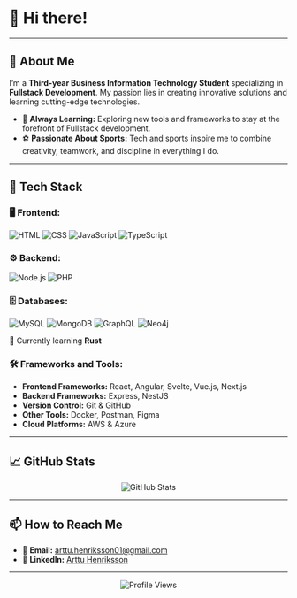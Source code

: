 # 👋 Hi there! 
---

## 🌟 About Me

I’m a **Third-year Business Information Technology Student** specializing in **Fullstack Development**. My passion lies in creating innovative solutions and learning cutting-edge technologies.

- 🌱 **Always Learning:** Exploring new tools and frameworks to stay at the forefront of Fullstack development.
- ⚽ **Passionate About Sports:** Tech and sports inspire me to combine creativity, teamwork, and discipline in everything I do.

---

## 🔧 Tech Stack

### 🖥️ Frontend:
![HTML](https://img.shields.io/badge/HTML-orange?logo=html5&logoColor=white)
![CSS](https://img.shields.io/badge/CSS-blue?logo=css3&logoColor=white)
![JavaScript](https://img.shields.io/badge/JavaScript-yellow?logo=javascript&logoColor=white)
![TypeScript](https://img.shields.io/badge/TypeScript-blue?logo=typescript&logoColor=white)

### ⚙️ Backend:
![Node.js](https://img.shields.io/badge/Node.js-green?logo=node.js&logoColor=white)
![PHP](https://img.shields.io/badge/PHP-purple?logo=php&logoColor=white)

### 🗄️ Databases:
![MySQL](https://img.shields.io/badge/MySQL-blue?logo=mysql&logoColor=white)
![MongoDB](https://img.shields.io/badge/MongoDB-green?logo=mongodb&logoColor=white)
![GraphQL](https://img.shields.io/badge/GraphQL-pink?logo=graphql&logoColor=white)
![Neo4j](https://img.shields.io/badge/Neo4j-blue?logo=neo4j&logoColor=white)

🌱 Currently learning **Rust**



### 🛠️ Frameworks and Tools:

- **Frontend Frameworks:** React, Angular, Svelte, Vue.js, Next.js
- **Backend Frameworks:** Express, NestJS
- **Version Control:** Git & GitHub
- **Other Tools:** Docker, Postman, Figma
- **Cloud Platforms:** AWS & Azure

---

## 📈 GitHub Stats

<p align="center">
  <img src="https://github-readme-stats.vercel.app/api?username=arttuhenriksson&show_icons=true&theme=radical" alt="GitHub Stats" />
</p>


---

## 📫 How to Reach Me

- 📧 **Email:** [arttu.henriksson01@gmail.com](mailto:arttu.henriksson01@gmail.com)
- 💼 **LinkedIn:** [Arttu Henriksson](https://www.linkedin.com/in/arttu-henriksson/)

---

<p align="center">
  <img src="https://komarev.com/ghpvc/?username=arttuhenriksson&label=Profile+Views&color=blueviolet&style=flat-square" alt="Profile Views" />
</p>
